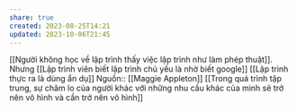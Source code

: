 ```yaml
---
share: true
created: 2023-08-25T14:21
updated: 2023-10-06T21:45
---
```

[[Người không học về lập trình thấy việc lập trình như làm phép thuật]]. Nhưng [[Lập trình viên biết lập trình chủ yếu là nhờ biết google]] 
[[Lập trình thực ra là dùng ẩn dụ]]
Nguồn:: [[Maggie Appleton]]
[[Trong quá trình tập trung, sự chăm lo của người khác với những nhu cầu khác của mình sẽ trở nên vô hình và cần trở nên vô hình]]

